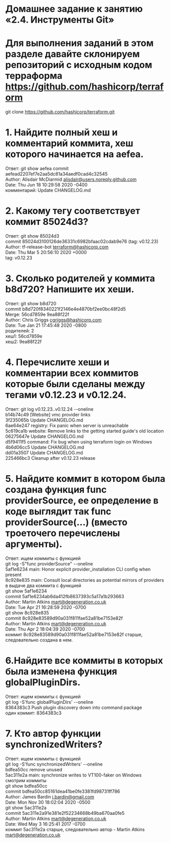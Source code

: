 # Домашнее задание к занятию «2.4. Инструменты Git»
# Для выполнения заданий в этом разделе давайте склонируем репозиторий с исходным кодом терраформа https://github.com/hashicorp/terraform
 git clone https://github.com/hashicorp/terraform.git

# 1. Найдите полный хеш и комментарий коммита, хеш которого начинается на aefea.
Ответ: git show aefea
 commit aefead2207ef7e2aa5dc81a34aedf0cad4c32545  
 Author: Alisdair McDiarmid <alisdair@users.noreply.github.com>  
 Date:   Thu Jun 18 10:29:58 2020 -0400  
 комментарий: Update CHANGELOG.md  

# 2. Какому тегу соответствует коммит 85024d3?
Ответ: git show 85024d3  
 commit 85024d3100126de36331c6982bfaac02cdab9e76 (tag: v0.12.23)  
 Author: tf-release-bot <terraform@hashicorp.com>  
 Date:   Thu Mar 5 20:56:10 2020 +0000  
 tag: v0.12.23  

# 3. Сколько родителей у коммита b8d720? Напишите их хеши.
Ответ: git show b8d720  
 commit b8d720f8340221f2146e4e4870bf2ee0bc48f2d5  
 Merge: 56cd7859e 9ea88f22f  
 Author: Chris Griggs <cgriggs@hashicorp.com>  
 Date:   Tue Jan 21 17:45:48 2020 -0800  
 родителей: 2  
 хеш1: 56cd7859e  
 хеш2: 9ea88f22f  

# 4. Перечислите хеши и комментарии всех коммитов которые были сделаны между тегами v0.12.23 и v0.12.24.
Ответ: git log v0.12.23..v0.12.24 --oneline  
 b14b74c49 [Website] vmc provider links  
 3f235065b Update CHANGELOG.md  
 6ae64e247 registry: Fix panic when server is unreachable  
 5c619ca1b website: Remove links to the getting started guide's old location  
 06275647e Update CHANGELOG.md  
 d5f9411f5 command: Fix bug when using terraform login on Windows  
 4b6d06cc5 Update CHANGELOG.md  
 dd01a3507 Update CHANGELOG.md  
 225466bc3 Cleanup after v0.12.23 release  

# 5. Найдите коммит в котором была создана функция func providerSource, ее определение в коде выглядит так func providerSource(...) (вместо троеточего перечислены аргументы).
Ответ: ищем коммиты с функцией  
 git log -S"func providerSource" --oneline  
 5af1e6234 main: Honor explicit provider_installation CLI config when present  
 8c928e835 main: Consult local directories as potential mirrors of providers  
в выдаче два коммита с функцией  
 git show 5af1e6234  
 commit 5af1e6234ab6da412fb8637393c5a17a1b293663  
 Author: Martin Atkins <mart@degeneration.co.uk>  
 Date:   Tue Apr 21 16:28:59 2020 -0700  
 git show 8c928e835  
 commit 8c928e83589d90a031f811fae52a81be7153e82f  
 Author: Martin Atkins <mart@degeneration.co.uk>  
 Date:   Thu Apr 2 18:04:39 2020 -0700  
коммит 8c928e83589d90a031f811fae52a81be7153e82f старше, следовательно создана в нем.  

# 6.Найдите все коммиты в которых была изменена функция globalPluginDirs.
Ответ: ищем коммиты с функцией  
 git log -S'func globalPluginDirs' --oneline  
 8364383c3 Push plugin discovery down into command package  
 один коммит: 8364383c3

# 7. Кто автор функции synchronizedWriters?
Ответ: ищем коммиты с функцией  
 git log -S'func synchronizedWriters' --oneline  
 bdfea50cc remove unused  
 5ac311e2a main: synchronize writes to VT100-faker on Windows  
смотрим коммиты  
 git show bdfea50cc  
 commit bdfea50cc85161dea41be0fe3381fd98731ff786  
 Author: James Bardin <j.bardin@gmail.com>  
 Date:   Mon Nov 30 18:02:04 2020 -0500  
 git show 5ac311e2a  
 commit 5ac311e2a91e381e2f52234668b49ba670aa0fe5  
 Author: Martin Atkins <mart@degeneration.co.uk>  
 Date:   Wed May 3 16:25:41 2017 -0700  
коммит 5ac311e2a старше, следовательно автор - Martin Atkins <mart@degeneration.co.uk>  
